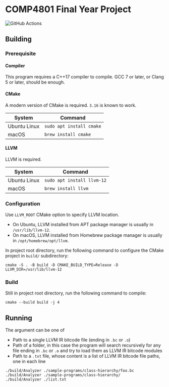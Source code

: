 # COMP4801 Final Year Project

![GitHub Actions](https://github.com/BrettDong/llvm-fyp/actions/workflows/build.yml/badge.svg)

## Building

### Prerequisite

#### Compiler

This program requires a C++17 compiler to compile. GCC 7 or later, or Clang 5 or later, should be enough.

#### CMake

A modern version of CMake is required. `3.16` is known to work.

| System | Command                  |
|---|--------------------------|
| Ubuntu Linux | `sudo apt install cmake` |
| macOS | `brew install cmake`     |

#### LLVM

LLVM is required.

| System | Command                    |
|---|----------------------------|
| Ubuntu Linux | `sudo apt install llvm-12` |
| macOS | `brew install llvm`        |

### Configuration

Use `LLVM_ROOT` CMake option to specify LLVM location.

* On Ubuntu, LLVM installed from APT package manager is usually in `/usr/lib/llvm-12`.
* On macOS, LLVM installed from Homebrew package manager is usually in `/opt/homebrew/opt/llvm`.

In project root directory, run the following command to configure the CMake project in `build/` subdirectory:
```
cmake -S . -B build -D CMAKE_BUILD_TYPE=Release -D LLVM_DIR=/usr/lib/llvm-12
```

### Build

Still in project root directory, run the following command to compile:
```
cmake --build build -j 4
```

## Running

The argument can be one of
* Path to a single LLVM IR bitcode file (ending in `.bc` or `.o`)
* Path of a folder, in this case the program will search recursively for any file ending in `.bc` or `.o` and try to load them as LLVM IR bitcode modules
* Path to a `.txt` file, whose content is a list of LLVM IR bitcode file paths, one in each line


```
./build/Analyzer ./sample-programs/class-hierarchy/foo.bc
./build/Analyzer ./sample-programs/class-hierarchy/
./build/Analyzer ./list.txt
```
